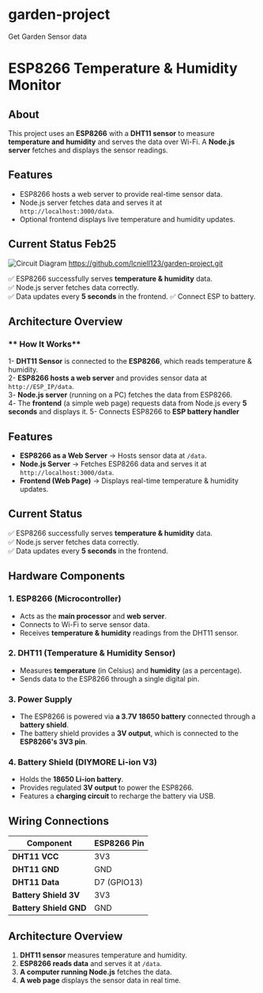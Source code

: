 # garden-project

Get Garden Sensor data

# ESP8266 Temperature & Humidity Monitor

## About

This project uses an **ESP8266** with a **DHT11 sensor** to measure **temperature and humidity** and serves the data over Wi-Fi. A **Node.js server** fetches and displays the sensor readings.

## Features

- ESP8266 hosts a web server to provide real-time sensor data.
- Node.js server fetches data and serves it at `http://localhost:3000/data`.
- Optional frontend displays live temperature and humidity updates.

## Current Status Feb25

![Circuit Diagram](https://github.com/lcniell123/garden-project/img/4-connect-battery/ardbat1.jpg)
https://github.com/lcniell123/garden-project.git

✅ ESP8266 successfully serves **temperature & humidity** data.  
✅ Node.js server fetches data correctly.  
✅ Data updates every **5 seconds** in the frontend.
✅ Connect ESP to battery.

## Architecture Overview

### ** How It Works**

1- **DHT11 Sensor** is connected to the **ESP8266**, which reads temperature & humidity.  
2- **ESP8266 hosts a web server** and provides sensor data at `http://ESP_IP/data`.  
3️- **Node.js server** (running on a PC) fetches the data from ESP8266.  
4️- The **frontend** (a simple web page) requests data from Node.js every **5 seconds** and displays it.
5- Connects ESP8266 to **ESP battery handler**

## Features

- **ESP8266 as a Web Server** → Hosts sensor data at `/data`.
- **Node.js Server** → Fetches ESP8266 data and serves it at `http://localhost:3000/data`.
- **Frontend (Web Page)** → Displays real-time temperature & humidity updates.

## Current Status

✅ ESP8266 successfully serves **temperature & humidity** data.  
✅ Node.js server fetches data correctly.  
✅ Data updates every **5 seconds** in the frontend.

## Hardware Components

### **1. ESP8266 (Microcontroller)**

- Acts as the **main processor** and **web server**.
- Connects to Wi-Fi to serve sensor data.
- Receives **temperature & humidity** readings from the DHT11 sensor.

### **2. DHT11 (Temperature & Humidity Sensor)**

- Measures **temperature** (in Celsius) and **humidity** (as a percentage).
- Sends data to the ESP8266 through a single digital pin.

### **3. Power Supply**

- The ESP8266 is powered via **a 3.7V 18650 battery** connected through a **battery shield**.
- The battery shield provides a **3V output**, which is connected to the **ESP8266's 3V3 pin**.

### **4. Battery Shield (DIYMORE Li-ion V3)**

- Holds the **18650 Li-ion battery**.
- Provides regulated **3V output** to power the ESP8266.
- Features a **charging circuit** to recharge the battery via USB.

## Wiring Connections

| **Component**          | **ESP8266 Pin** |
| ---------------------- | --------------- |
| **DHT11 VCC**          | 3V3             |
| **DHT11 GND**          | GND             |
| **DHT11 Data**         | D7 (GPIO13)     |
| **Battery Shield 3V**  | 3V3             |
| **Battery Shield GND** | GND             |

## Architecture Overview

1. **DHT11 sensor** measures temperature and humidity.
2. **ESP8266 reads data** and serves it at `/data`.
3. **A computer running Node.js** fetches the data.
4. **A web page** displays the sensor data in real time.
